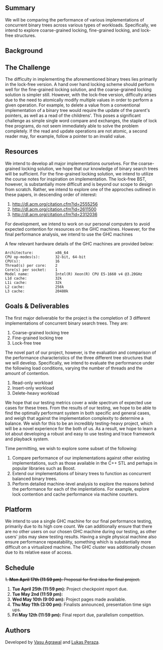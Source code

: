 ## Summary

We will be comparing the performance of various implementations of concurrent 
binary trees across various types of workloads. Specifically, we intend to
explore coarse-grained locking, fine-grained locking, and lock-free structures.

## Background

## The Challenge

The difficulty in implementing the aforementioned binary trees lies primarily in
the lock-free version. A hand over hand locking scheme should perform well for
the fine-grained locking solution, and the coarse-grained locking solution is
simpler still. However, with the lock-free version, difficulty arises due to the
need to atomically modify multiple values in order to perform a given operation.
For example, to delete a value from a conventional implementation of a binary
tree would require the update of the parent's pointers, as well as a read of the
childrens'. This poses a significant challenge as simple single word compare and
exchanges, the staple of lock free programs, do not seem immediately able to
solve the problem completely. If the read and update operations are not atomic,
a second reader may, for example, follow a pointer to an invalid value.

## Resources

We intend to develop all major implementations ourselves. For the coarse-grained
locking solution, we hope that our knowledge of binary search trees will be
sufficient. For the fine-grained locking solution, we intend to utilize the
course notes for inspiration on implementation. The lock-free BST, however, is
substantially more difficult and is beyond our scope to design from scratch.
Rather, we intend to explore one of the approches outlined in these papers, in
descending order of interest:

1. http://dl.acm.org/citation.cfm?id=2555256
1. http://dl.acm.org/citation.cfm?id=2611500
1. http://dl.acm.org/citation.cfm?id=2312036

For development, we intend to work on our personal computers to avoid expected
contention for resources on the GHC machines. However, for the final performance
analysis, we intend to use the GHC machines 

A few relevant hardware details of the GHC machines are provided below:

```
Architecture:          x86_64
CPU op-modes(s):       32-bit, 64-bit
CPU(s):                16
Thread(s) per core:    2
Core(s) per socket:    1
Model name:            Intel(R) Xeon(R) CPU E5-1660 v4 @3.20GHz
L1d cache:             32k
L1i cache:             32k
L2 cache:              256k
L3 cache:              20480k
```

## Goals & Deliverables

The first major deliverable for the project is the completion of 3 different
implementations of concurrent binary search trees. They are:

1. Coarse-grained locking tree
1. Fine-grained locking tree
1. Lock-free tree

The novel part of our project, however, is the evaluation and comparison of the
performance characteristics of the three different tree structures that we will
develop. Specifically, we intend to evaluate the performance under the following
load conditions, varying the number of threads and the amount of contention.

1. Read-only workload
1. Insert-only workload
1. Delete-heavy workload

We hope that our testing metrics cover a wide spectrum of expected use cases for
these trees. From the results of our testing, we hope to be able to find the
optimally performant system in both specific and general cases, and weigh that
against the implementation complexity to determine a balance. We wish for this
to be an incredibly testing-heavy project, which will be a novel experience for
the both of us. As a result, we hope to learn a lot about developing a robust
and easy to use testing and trace framework and playback system.

Time permitting, we wish to explore some subset of the following:

1. Compare performance of our implementations against other existing
   implementations, such as those available in the C++ STL and perhaps in
   popular libraries such as Boost.
1. Extend our implementations of binary trees to function as concurrent balanced
   binary trees.
1. Perform detailed machine-level analysis to explore the reasons behind the
   performance for each of the implentations. For example, explore lock
   contention and cache performance via machine counters.

## Platform

We intend to use a single GHC machine for our final performance testing,
primarily due to its high core count. We can additionally ensure that there are
no other users on our chosen GHC machine during our testing, as other users'
jobs may skew testing results. Having a single physical machine also ensure
performance repeatability, something which is substantially more difficult on a
virtualized machine. The GHC cluster was additionally chosen due to its relative
ease of access.

## Schedule

~~1. **Mon April 17th (11:59 pm):** Proposal for first idea for final project.~~
1. **Tue April 25th (11:59 pm):** Project checkpoint report due. 
1. **Tue May 2nd (11:59 pm):**
1. **Wed May 10th (9:00 am):** Project pages made available.
1. **Thu May 11th (3:00 pm):** Finalists announced, presentation time sign ups.
1. **Fri May 12th (11:59 pm):** Final report due, parallelism competition.

## Authors

Developed by [Vasu Agrawal](https://github.com/VasuAgrawal) and [Lukas Peraza](https://github.com/LBPeraza).
